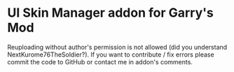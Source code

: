 # UI Skin Manager addon for Garry's Mod
Reuploading without author's permission is not allowed (did you understand NextKurome76TheSoldier?). If you want to contribute / fix errors please commit the code to GitHub or contact me
in addon's comments. 
